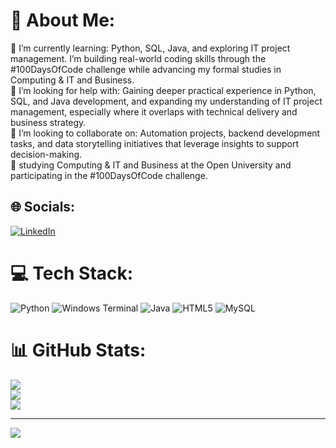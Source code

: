# 💫 About Me:
🌱 I’m currently learning: Python, SQL, Java, and exploring IT project management. I’m building real-world coding skills through the #100DaysOfCode challenge while advancing my formal studies in Computing & IT and Business.<br>🤔 I’m looking for help with: Gaining deeper practical experience in Python, SQL, and Java development, and expanding my understanding of IT project management, especially where it overlaps with technical delivery and business strategy.<br>👯 I’m looking to collaborate on: Automation projects, backend development tasks, and data storytelling initiatives that leverage insights to support decision-making.<br>🔭  studying Computing & IT and Business at the Open University and participating in the #100DaysOfCode challenge.<br>


## 🌐 Socials:
[![LinkedIn](https://img.shields.io/badge/LinkedIn-%230077B5.svg?logo=linkedin&logoColor=white)](https://linkedin.com/in/www.linkedin.com/in/warrenlpullen) 

# 💻 Tech Stack:
![Python](https://img.shields.io/badge/python-3670A0?style=for-the-badge&logo=python&logoColor=ffdd54) ![Windows Terminal](https://img.shields.io/badge/Windows%20Terminal-%234D4D4D.svg?style=for-the-badge&logo=windows-terminal&logoColor=white) ![Java](https://img.shields.io/badge/java-%23ED8B00.svg?style=for-the-badge&logo=openjdk&logoColor=white) ![HTML5](https://img.shields.io/badge/html5-%23E34F26.svg?style=for-the-badge&logo=html5&logoColor=white) ![MySQL](https://img.shields.io/badge/mysql-4479A1.svg?style=for-the-badge&logo=mysql&logoColor=white)
# 📊 GitHub Stats:
![](https://github-readme-stats.vercel.app/api?username=WarrenLPullen&theme=dark&hide_border=false&include_all_commits=false&count_private=false)<br/>
![](https://nirzak-streak-stats.vercel.app/?user=WarrenLPullen&theme=dark&hide_border=false)<br/>
![](https://github-readme-stats.vercel.app/api/top-langs/?username=WarrenLPullen&theme=dark&hide_border=false&include_all_commits=false&count_private=false&layout=compact)

---
[![](https://visitcount.itsvg.in/api?id=WarrenLPullen&icon=0&color=0)](https://visitcount.itsvg.in)

<!-- Proudly created with GPRM ( https://gprm.itsvg.in ) -->
